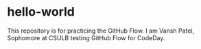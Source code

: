 # hello-world
This repository is for practicing the GitHub Flow.
I am Vansh Patel, Sophomore at CSULB testing GitHub Flow for CodeDay.
